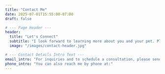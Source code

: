 ```yaml
---
title: "Contact Me"
date: 2025-07-01T15:55:00-07:00
draft: false

# --- Page Header ---
header:
  title: "Let's Connect"
  subtitle: "I look forward to learning more about you and your pet. Please reach out to schedule a complimentary consultation."
  image: "/images/contact-header.jpg"

# --- Contact Details Intro Text ---
email_intro: "For inquiries and to schedule a consultation, please send an email to:"
phone_intro: "You can also reach me by phone at:"
---
```


